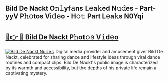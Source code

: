## Bild De Nackt O𝚗𝚕yf𝚊ns L𝚎a𝚔ed N𝚞𝚍es - Part-yyV P𝚑𝚘tos Vi𝚍𝚎o - H𝚘𝚝 Part L𝚎a𝚔s N0Yqi

# <h2><a href="http://kfc9rk9.oniu.top/?m=Bild+De+Nackt">🔗👉 🔴 Bild De Nackt P𝚑ot𝚘𝚜 V𝚒d𝚎o</a></h2>

[![Bild De Nackt Nu𝚍e𝚜](https://i.imgur.com/0qMVB7G.gif)](http://kfc9rk9.oniu.top/?m=Bild+De+Nackt)
Digital media provider and amusement giver Bild De Nackt, celebrated for sharing dance and lifestyle ideas through viral dance routines and compact clips. Bild De Nackt's public image is characterized by its warmth and accessibility, but the depths of his private life remain a captivating mystery.  
